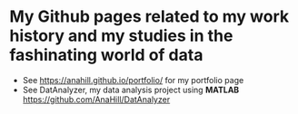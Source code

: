 # My Github pages related to my work history and my studies in the fashinating world of data
- See https://anahill.github.io/portfolio/ for my portfolio page
- See DatAnalyzer, my data analysis project using **MATLAB** https://github.com/AnaHill/DatAnalyzer

